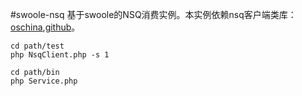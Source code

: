 #swoole-nsq
基于swoole的NSQ消费实例。本实例依赖nsq客户端类库：[oschina](https://git.oschina.net/tttlkkkl/nsq_swoole_client),[github](https://github.com/tttlkkkl/nsq_swoole_client)。

```
cd path/test
php NsqClient.php -s 1

cd path/bin
php Service.php 
```
